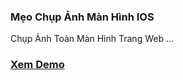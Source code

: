 ### Mẹo Chụp Ảnh Màn Hình IOS 

   Chụp Ảnh Toàn Màn Hình Trang Web ...
   
### [Xem Demo](https://i.postimg.cc/jdnwQKNt/d-b-o-th-i-ti-t-ng-y-mai-T-m-tr-n-Google.png)
